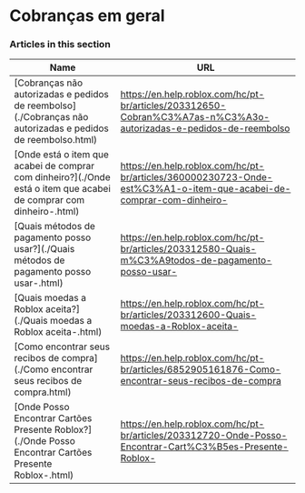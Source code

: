 # Cobranças em geral  
### Articles in this section
Name|URL
-|-
[Cobranças não autorizadas e pedidos de reembolso](./Cobranças não autorizadas e pedidos de reembolso.html) |https://en.help.roblox.com/hc/pt-br/articles/203312650-Cobran%C3%A7as-n%C3%A3o-autorizadas-e-pedidos-de-reembolso
[Onde está o item que acabei de comprar com dinheiro?](./Onde está o item que acabei de comprar com dinheiro-.html) |https://en.help.roblox.com/hc/pt-br/articles/360000230723-Onde-est%C3%A1-o-item-que-acabei-de-comprar-com-dinheiro-
[Quais métodos de pagamento posso usar?](./Quais métodos de pagamento posso usar-.html) |https://en.help.roblox.com/hc/pt-br/articles/203312580-Quais-m%C3%A9todos-de-pagamento-posso-usar-
[Quais moedas a Roblox aceita?](./Quais moedas a Roblox aceita-.html) |https://en.help.roblox.com/hc/pt-br/articles/203312600-Quais-moedas-a-Roblox-aceita-
[Como encontrar seus recibos de compra](./Como encontrar seus recibos de compra.html) |https://en.help.roblox.com/hc/pt-br/articles/6852905161876-Como-encontrar-seus-recibos-de-compra
[Onde Posso Encontrar Cartões Presente Roblox?](./Onde Posso Encontrar Cartões Presente Roblox-.html) |https://en.help.roblox.com/hc/pt-br/articles/203312720-Onde-Posso-Encontrar-Cart%C3%B5es-Presente-Roblox-